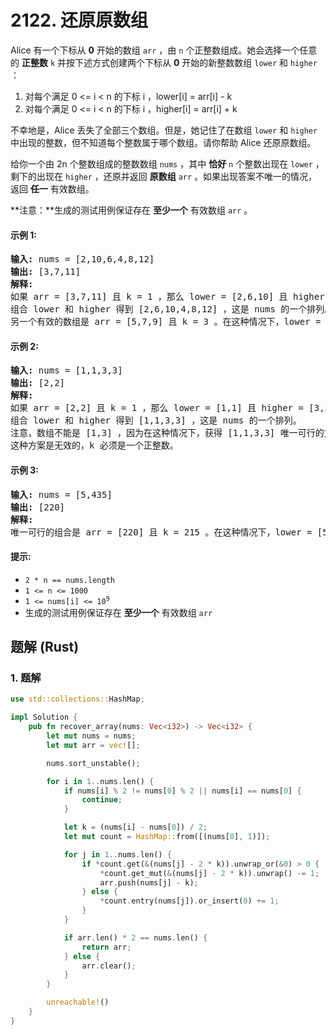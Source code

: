 # 2122. 还原原数组
Alice 有一个下标从 **0** 开始的数组 `arr` ，由 `n` 个正整数组成。她会选择一个任意的 **正整数** `k` 并按下述方式创建两个下标从 **0** 开始的新整数数组 `lower` 和 `higher` ：

1. 对每个满足 0 <= i < n 的下标 i ，lower[i] = arr[i] - k
2. 对每个满足 0 <= i < n 的下标 i ，higher[i] = arr[i] + k

不幸地是，Alice 丢失了全部三个数组。但是，她记住了在数组 `lower` 和 `higher` 中出现的整数，但不知道每个整数属于哪个数组。请你帮助 Alice 还原原数组。

给你一个由 2n 个整数组成的整数数组 `nums` ，其中 **恰好** `n` 个整数出现在 `lower` ，剩下的出现在 `higher` ，还原并返回 **原数组** `arr` 。如果出现答案不唯一的情况，返回 **任一** 有效数组。

**注意：**生成的测试用例保证存在 **至少一个** 有效数组 `arr` 。

#### 示例 1:
<pre>
<strong>输入:</strong> nums = [2,10,6,4,8,12]
<strong>输出:</strong> [3,7,11]
<strong>解释:</strong>
如果 arr = [3,7,11] 且 k = 1 ，那么 lower = [2,6,10] 且 higher = [4,8,12] 。
组合 lower 和 higher 得到 [2,6,10,4,8,12] ，这是 nums 的一个排列。
另一个有效的数组是 arr = [5,7,9] 且 k = 3 。在这种情况下，lower = [2,4,6] 且 higher = [8,10,12] 。
</pre>

#### 示例 2:
<pre>
<strong>输入:</strong> nums = [1,1,3,3]
<strong>输出:</strong> [2,2]
<strong>解释:</strong>
如果 arr = [2,2] 且 k = 1 ，那么 lower = [1,1] 且 higher = [3,3] 。
组合 lower 和 higher 得到 [1,1,3,3] ，这是 nums 的一个排列。
注意，数组不能是 [1,3] ，因为在这种情况下，获得 [1,1,3,3] 唯一可行的方案是 k = 0 。
这种方案是无效的，k 必须是一个正整数。
</pre>

#### 示例 3:
<pre>
<strong>输入:</strong> nums = [5,435]
<strong>输出:</strong> [220]
<strong>解释:</strong>
唯一可行的组合是 arr = [220] 且 k = 215 。在这种情况下，lower = [5] 且 higher = [435] 。
</pre>

#### 提示:
* `2 * n == nums.length`
* `1 <= n <= 1000`
* <code>1 <= nums[i] <= 10<sup>9</sup></code>
* 生成的测试用例保证存在 **至少一个** 有效数组 `arr`

## 题解 (Rust)

### 1. 题解
```Rust
use std::collections::HashMap;

impl Solution {
    pub fn recover_array(nums: Vec<i32>) -> Vec<i32> {
        let mut nums = nums;
        let mut arr = vec![];

        nums.sort_unstable();

        for i in 1..nums.len() {
            if nums[i] % 2 != nums[0] % 2 || nums[i] == nums[0] {
                continue;
            }

            let k = (nums[i] - nums[0]) / 2;
            let mut count = HashMap::from([(nums[0], 1)]);

            for j in 1..nums.len() {
                if *count.get(&(nums[j] - 2 * k)).unwrap_or(&0) > 0 {
                    *count.get_mut(&(nums[j] - 2 * k)).unwrap() -= 1;
                    arr.push(nums[j] - k);
                } else {
                    *count.entry(nums[j]).or_insert(0) += 1;
                }
            }

            if arr.len() * 2 == nums.len() {
                return arr;
            } else {
                arr.clear();
            }
        }

        unreachable!()
    }
}
```
